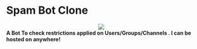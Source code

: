 # Spam Bot Clone 
<center>
<img src="https://telegra.ph/file/6f99edd7a804fbab08d51.jpg">
  </center>
    
  <b> 
  A Bot To check restrictions applied on Users/Groups/Channels .
  I can be hosted on anywhere!
  </>
    

    
